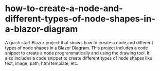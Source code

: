 # how-to-create-a-node-and-different-types-of-node-shapes-in-a-blazor-diagram
A quick start Blazor project that shows how to create a node and different types of node shapes in a Blazor Diagram. This project includes a code snippet to create a node programmatically and using the drawing tool. It also includes a code snippet to create different types of node shapes like text, image, path, html template, etc. 
